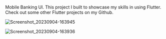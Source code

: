 Mobile Banking UI. This project I built to showcase my skills in using Flutter. Check out some other Flutter projects on my Github.


![Screenshot_20230904-163945](https://github.com/AmirCeljo/Banking-app/assets/61164084/604d6ad3-96ce-4daf-b26a-00d941715c9c)

![Screenshot_20230904-163936](https://github.com/AmirCeljo/Banking-app/assets/61164084/37f29538-79e2-49f0-92c5-074a2972d302)
